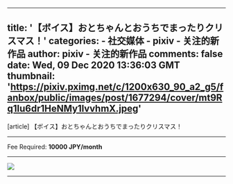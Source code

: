 
---
title: '【ボイス】おとちゃんとおうちでまったりクリスマス！'
categories: 
    - 社交媒体
    - pixiv - 关注的新作品
author: pixiv - 关注的新作品
comments: false
date: Wed, 09 Dec 2020 13:36:03 GMT
thumbnail: 'https://pixiv.pximg.net/c/1200x630_90_a2_g5/fanbox/public/images/post/1677294/cover/mt9Rq1Iu6dr1HeNMy1lvvhmX.jpeg'
---

<div>   
[article] 【ボイス】おとちゃんとおうちでまったりクリスマス！<hr>Fee Required: <b>10000 JPY/month</b><hr><img src="https://pixiv.pximg.net/c/1200x630_90_a2_g5/fanbox/public/images/post/1677294/cover/mt9Rq1Iu6dr1HeNMy1lvvhmX.jpeg" referrerpolicy="no-referrer"><hr>  
</div>
            